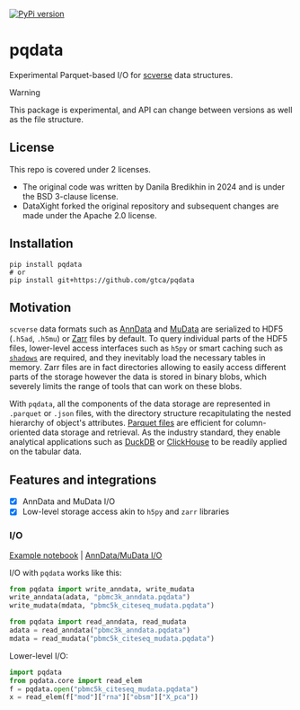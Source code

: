 [![PyPi version](https://img.shields.io/pypi/v/pqdata)](https://pypi.org/project/pqdata)

# pqdata

Experimental Parquet-based I/O for [scverse](https://scverse.org) data structures.

> [!WARNING]
> This package is experimental, and API can change between versions as well as the file structure.


## License

This repo is covered under 2 licenses.
- The original code was written by Danila Bredikhin in 2024 and is under the BSD 3-clause license.
- DataXight forked the original repository and subsequent changes are made under the Apache 2.0 license.


## Installation

```
pip install pqdata
# or
pip install git+https://github.com/gtca/pqdata
```

## Motivation

`scverse` data formats such as [AnnData](https://github.com/scverse/anndata) and [MuData](https://github.com/scverse/mudata) are serialized to HDF5 (`.h5ad`, `.h5mu`) or [Zarr](https://zarr.dev/) files by default. To query individual parts of the HDF5 files, lower-level access interfaces such as `h5py` or smart caching such as [`shadows`](https://github.com/scverse/shadows) are required, and they inevitably load the necessary tables in memory. Zarr files are in fact directories allowing to easily access different parts of the storage however the data is stored in binary blobs, which severely limits the range of tools that can work on these blobs.

With `pqdata`, all the components of the data storage are represented in `.parquet` or `.json` files, with the directory structure recapitulating the nested hierarchy of object's attributes.
[Parquet files](https://parquet.apache.org/) are efficient for column-oriented data storage and retrieval. As the industry standard, they enable analytical applications such as [DuckDB](https://duckdb.org/docs/data/parquet/overview.html) or [ClickHouse](https://clickhouse.com/docs/en/integrations/data-formats/parquet) to be readily applied on the tabular data.

## Features and integrations

- [x] AnnData and MuData I/O
- [x] Low-level storage access akin to `h5py` and `zarr` libraries

### I/O

[Example notebook](/docs/examples/pqdata-serialization-intro.ipynb) | [AnnData/MuData I/O](/docs/examples/getting-started-anndata-mudata-parquet-serialization.ipynb)

I/O with `pqdata` works like this:

```py
from pqdata import write_anndata, write_mudata
write_anndata(adata, "pbmc3k_anndata.pqdata")
write_mudata(mdata, "pbmc5k_citeseq_mudata.pqdata")

from pqdata import read_anndata, read_mudata
adata = read_anndata("pbmc3k_anndata.pqdata")
mdata = read_mudata("pbmc5k_citeseq_mudata.pqdata")
```

Lower-level I/O:

```py
import pqdata
from pqdata.core import read_elem
f = pqdata.open("pbmc5k_citeseq_mudata.pqdata")
x = read_elem(f["mod"]["rna"]["obsm"]["X_pca"])
```
